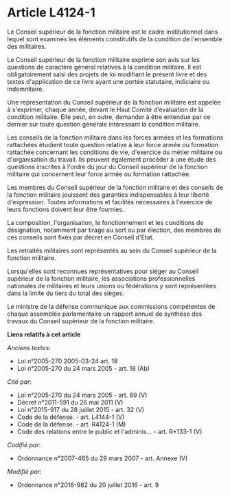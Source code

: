 # Article L4124-1

Le Conseil supérieur de la fonction militaire est le cadre institutionnel dans lequel sont examinés les éléments constitutifs
de la condition de l'ensemble des militaires.

Le Conseil supérieur de la fonction militaire exprime son avis sur les questions de caractère général relatives à la
condition militaire. Il est obligatoirement saisi des projets de loi modifiant le présent livre et des textes d'application
de ce livre ayant une portée statutaire, indiciaire ou indemnitaire.

Une représentation du Conseil supérieur de la fonction militaire est appelée à s'exprimer, chaque année, devant le Haut
Comité d'évaluation de la condition militaire. Elle peut, en outre, demander à être entendue par ce dernier sur toute
question générale intéressant la condition militaire. 

Les conseils de la fonction militaire dans les forces armées et les formations rattachées étudient toute question relative à
leur force armée ou formation rattachée concernant les conditions de vie, d'exercice du métier militaire ou d'organisation du
travail. Ils peuvent également procéder à une étude des questions inscrites à l'ordre du jour du Conseil supérieur de la
fonction militaire qui concernent leur force armée ou formation rattachée.

Les membres du Conseil supérieur de la fonction militaire et des conseils de la fonction militaire jouissent des garanties
indispensables à leur liberté d'expression. Toutes informations et facilités nécessaires à l'exercice de leurs fonctions
doivent leur être fournies.

La composition, l'organisation, le fonctionnement et les conditions de désignation, notamment par tirage au sort ou par
élection, des membres de ces conseils sont fixés par décret en Conseil d'Etat.

Les retraités militaires sont représentés au sein du Conseil supérieur de la fonction militaire.

Lorsqu'elles sont reconnues représentatives pour siéger au Conseil supérieur de la fonction militaire, les associations
professionnelles nationales de militaires et leurs unions ou fédérations y sont représentées dans la limite du tiers du total
des sièges. 

Le ministre de la défense communique aux commissions compétentes de chaque assemblée parlementaire un rapport annuel de
synthèse des travaux du Conseil supérieur de la fonction militaire.

**Liens relatifs à cet article**

_Anciens textes_:

  - Loi n°2005-270 2005-03-24 art. 18
  - Loi n°2005-270 du 24 mars 2005 - art. 18 (Ab)

_Cité par_:

  - Loi n°2005-270 du 24 mars 2005 - art. 89 (V)
  - Décret n°2011-591 du 26 mai 2011 (V)
  - Loi n°2015-917 du 28 juillet 2015 - art. 32 (V)
  - Code de la défense. - art. L4144-1 (V)
  - Code de la défense. - art. R4124-1 (M)
  - Code des relations entre le public et l'adminis... - art. R*133-1 (V)

_Codifié par_:

  - Ordonnance n°2007-465 du 29 mars 2007 - art. Annexe (V)

_Modifié par_:

  - Ordonnance n°2016-982 du 20 juillet 2016 - art. 9
